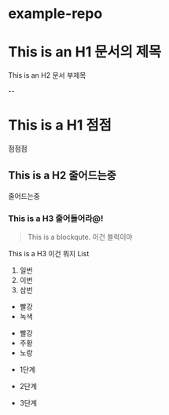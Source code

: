 # example-repo

This is an H1
문서의 제목
==========

This is an H2
문서 부제목

--
# This is a H1 점점
점점점
## This is a H2 줄어드는중
줄어드는중
### This is a H3 줄어들어라@!


> This is a blockqute. 이건 블럭이야

This is a H3 이건 뭐지 
 List

1. 일번
2. 이번
3. 삼번

* 빨강
* 녹색

- 빨강
- 주황
- 노랑

* 1단계
- 2단계
* 3단계

